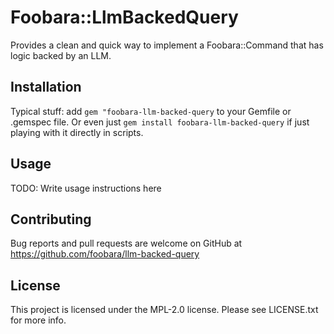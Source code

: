 # Foobara::LlmBackedQuery

Provides a clean and quick way to implement a Foobara::Command that has logic backed by an LLM.

## Installation

Typical stuff: add `gem "foobara-llm-backed-query` to your Gemfile or .gemspec file. Or even just
`gem install foobara-llm-backed-query` if just playing with it directly in scripts.

## Usage

TODO: Write usage instructions here

## Contributing

Bug reports and pull requests are welcome on GitHub
at https://github.com/foobara/llm-backed-query

## License

This project is licensed under the MPL-2.0 license. Please see LICENSE.txt for more info.
